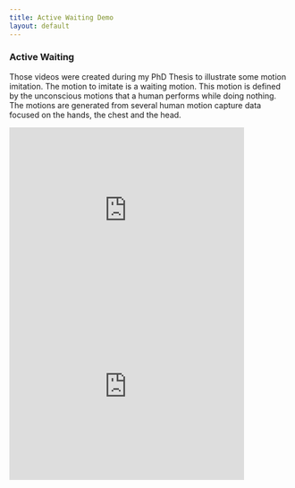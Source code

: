 ```yaml
---
title: Active Waiting Demo
layout: default
---
```


### Active Waiting<a name="activeWaiting"></a>

Those videos were created during my PhD Thesis to illustrate some motion imitation.
The motion to imitate is a waiting motion. This motion is defined by the
unconscious motions that a human performs while doing nothing.
The motions are generated from several human motion capture data focused on the hands,
the chest and the head.

<div class="row" markdown="1">
 <div class="span6" markdown="1">
 <iframe width="420" height="315" src="https://www.youtube.com/embed/lt2AMhUF5u8" frameborder="0" allowfullscreen></iframe>
 </div>
 <div class="span6" markdown="1">
 <iframe width="420" height="315" src="https://www.youtube.com/embed/KOfhW6R8eT8" frameborder="0" allowfullscreen></iframe>
 </div>
</div>

<script src="js/fluidvids.js"></script>
<script>
fluidvids.init({
  selector: ['iframe'],
  players: ['www.youtube.com']
});
</script>
